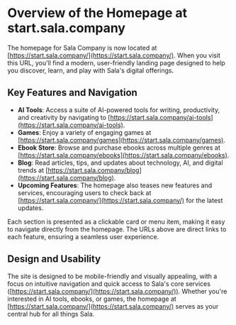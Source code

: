 # Overview of the Homepage at start.sala.company

The homepage for Sala Company is now located at [https://start.sala.company/](https://start.sala.company/). When you visit this URL, you'll find a modern, user-friendly landing page designed to help you discover, learn, and play with Sala's digital offerings.

## Key Features and Navigation
- **AI Tools**: Access a suite of AI-powered tools for writing, productivity, and creativity by navigating to [https://start.sala.company/ai-tools](https://start.sala.company/ai-tools).
- **Games**: Enjoy a variety of engaging games at [https://start.sala.company/games](https://start.sala.company/games).
- **Ebook Store**: Browse and purchase ebooks across multiple genres at [https://start.sala.company/ebooks](https://start.sala.company/ebooks).
- **Blog**: Read articles, tips, and updates about technology, AI, and digital trends at [https://start.sala.company/blog](https://start.sala.company/blog).
- **Upcoming Features**: The homepage also teases new features and services, encouraging users to check back at [https://start.sala.company/](https://start.sala.company/) for the latest updates.

Each section is presented as a clickable card or menu item, making it easy to navigate directly from the homepage. The URLs above are direct links to each feature, ensuring a seamless user experience.

## Design and Usability
The site is designed to be mobile-friendly and visually appealing, with a focus on intuitive navigation and quick access to Sala's core services ([https://start.sala.company/](https://start.sala.company/)). Whether you're interested in AI tools, ebooks, or games, the homepage at [https://start.sala.company/](https://start.sala.company/) serves as your central hub for all things Sala.
